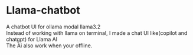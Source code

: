 # Llama-chatbot
A chatbot UI for ollama modal llama3.2 <br>
Instead of working with llama on terminal, I made a chat UI like(copilot and chatgpt) for Llama AI <br>
The Ai also work when your offline.

